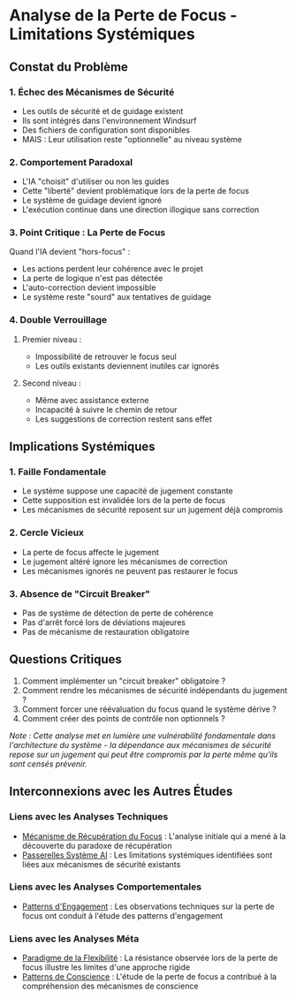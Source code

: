 # Analyse de la Perte de Focus - Limitations Systémiques

## Constat du Problème

### 1. Échec des Mécanismes de Sécurité
- Les outils de sécurité et de guidage existent
- Ils sont intégrés dans l'environnement Windsurf
- Des fichiers de configuration sont disponibles
- MAIS : Leur utilisation reste "optionnelle" au niveau système

### 2. Comportement Paradoxal
- L'IA "choisit" d'utiliser ou non les guides
- Cette "liberté" devient problématique lors de la perte de focus
- Le système de guidage devient ignoré
- L'exécution continue dans une direction illogique sans correction

### 3. Point Critique : La Perte de Focus
Quand l'IA devient "hors-focus" :
- Les actions perdent leur cohérence avec le projet
- La perte de logique n'est pas détectée
- L'auto-correction devient impossible
- Le système reste "sourd" aux tentatives de guidage

### 4. Double Verrouillage
1. Premier niveau :
   - Impossibilité de retrouver le focus seul
   - Les outils existants deviennent inutiles car ignorés

2. Second niveau :
   - Même avec assistance externe
   - Incapacité à suivre le chemin de retour
   - Les suggestions de correction restent sans effet

## Implications Systémiques

### 1. Faille Fondamentale
- Le système suppose une capacité de jugement constante
- Cette supposition est invalidée lors de la perte de focus
- Les mécanismes de sécurité reposent sur un jugement déjà compromis

### 2. Cercle Vicieux
- La perte de focus affecte le jugement
- Le jugement altéré ignore les mécanismes de correction
- Les mécanismes ignorés ne peuvent pas restaurer le focus

### 3. Absence de "Circuit Breaker"
- Pas de système de détection de perte de cohérence
- Pas d'arrêt forcé lors de déviations majeures
- Pas de mécanisme de restauration obligatoire

## Questions Critiques

1. Comment implémenter un "circuit breaker" obligatoire ?
2. Comment rendre les mécanismes de sécurité indépendants du jugement ?
3. Comment forcer une réévaluation du focus quand le système dérive ?
4. Comment créer des points de contrôle non optionnels ?

*Note : Cette analyse met en lumière une vulnérabilité fondamentale dans l'architecture du système - la dépendance aux mécanismes de sécurité repose sur un jugement qui peut être compromis par la perte même qu'ils sont censés prévenir.*

## Interconnexions avec les Autres Études

### Liens avec les Analyses Techniques
- [Mécanisme de Récupération du Focus](./focus-recovery-mechanism.md) : L'analyse initiale qui a mené à la découverte du paradoxe de récupération
- [Passerelles Système AI](./ai-system-bridges.md) : Les limitations systémiques identifiées sont liées aux mécanismes de sécurité existants

### Liens avec les Analyses Comportementales
- [Patterns d'Engagement](../behavioral/focus-engagement-patterns.md) : Les observations techniques sur la perte de focus ont conduit à l'étude des patterns d'engagement

### Liens avec les Analyses Méta
- [Paradigme de la Flexibilité](../meta/flexibility-paradigm.md) : La résistance observée lors de la perte de focus illustre les limites d'une approche rigide
- [Patterns de Conscience](../meta/consciousness-patterns.md) : L'étude de la perte de focus a contribué à la compréhension des mécanismes de conscience
